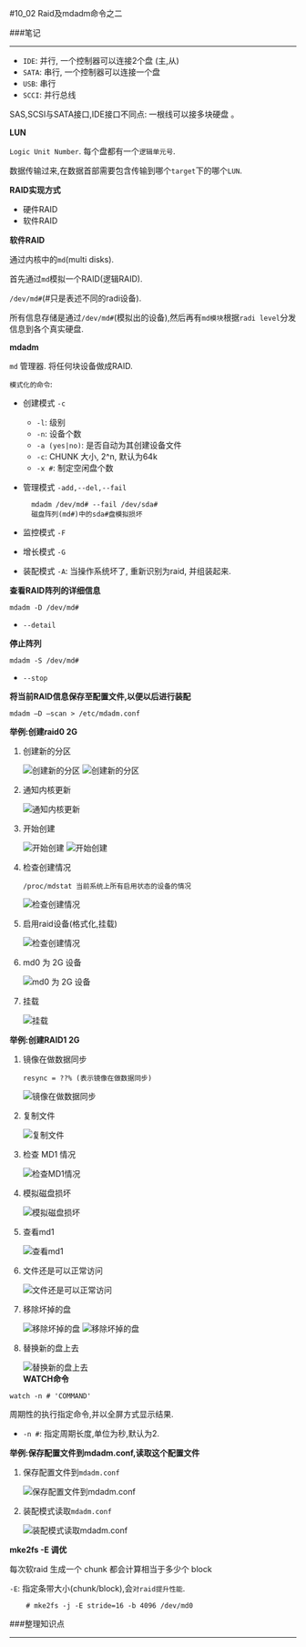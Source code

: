 #10_02 Raid及mdadm命令之二

###笔记

---

* `IDE`: 并行, 一个控制器可以连接2个盘 (主,从)
* `SATA`: 串行, 一个控制器可以连接一个盘
* `USB`: 串行
* `SCCI`: 并行总线

SAS,SCSI与SATA接口,IDE接口不同点: 一根线可以接多块硬盘 。

**LUN**

`Logic Unit Number`. 每个盘都有一个`逻辑单元号`.

数据传输过来,在数据首部需要包含传输到哪个`target`下的哪个`LUN`.

**RAID实现方式**

* 硬件RAID
* 软件RAID

**软件RAID**

通过内核中的`md`(multi disks).

首先通过`md`模拟一个RAID(逻辑RAID).

`/dev/md#`(#只是表述不同的radi设备).

所有信息存储是通过`/dev/md#`(模拟出的设备),然后再有`md模块`根据`radi level`分发信息到各个真实硬盘.

**mdadm**

`md` 管理器. 将任何块设备做成RAID.

`模式化的命令`:

* 创建模式 `-c`
	* `-l`: 级别
	* `-n`: 设备个数 
	* `-a (yes|no)`: 是否自动为其创建设备文件
	* `-c`: CHUNK 大小, 2^n, 默认为64k
	* `-x #`: 制定空闲盘个数
* 管理模式 `-add,--del,--fail`
		
		mdadm /dev/md# --fail /dev/sda# 
		磁盘阵列(md#)中的sda#盘模拟损坏
* 监控模式 `-F`
* 增长模式 `-G`
* 装配模式 `-A`: 当操作系统坏了, 重新识别为raid, 并组装起来. 

**查看RAID阵列的详细信息**

`mdadm -D /dev/md#`

* `--detail`

**停止阵列**

`mdadm -S /dev/md#`

* `--stop`

**将当前RAID信息保存至配置文件,以便以后进行装配**

`mdadm –D –scan > /etc/mdadm.conf`

**举例:创建raid0 2G**

1. 创建新的分区

	![创建新的分区](./img/10_02_1.png "创建新的分区")
	![创建新的分区](./img/10_02_2.png "创建新的分区")

2. 通知内核更新
	
	![通知内核更新](./img/10_02_3.png "通知内核更新")
	
3. 开始创建

	![开始创建](./img/10_02_4.png "开始创建")
	![开始创建](./img/10_02_5.png "开始创建")

4. 检查创建情况

   `/proc/mdstat 当前系统上所有启用状态的设备的情况`
   
	![检查创建情况](./img/10_02_6.png "检查创建情况")
  
5. 启用raid设备(格式化,挂载)

	 
	![检查创建情况](./img/10_02_7.png "检查创建情况")
   
6. md0 为 2G 设备

	![md0 为 2G 设备](./img/10_02_8.png "md0 为 2G 设备")

7. 挂载

	![挂载](./img/10_02_9.png "挂载")
		
**举例:创建RAID1 2G**

1. 镜像在做数据同步

	`resync = ??% (表示镜像在做数据同步)`
	
	![镜像在做数据同步](./img/10_02_10.png "镜像在做数据同步")	
2. 复制文件

	![复制文件](./img/10_02_11.png "复制文件")
	
3. 检查 MD1 情况
	
	![检查MD1情况](./img/10_02_12.png "检查MD1情况")
	
4. 模拟磁盘损坏
	
	![模拟磁盘损坏](./img/10_02_13.png "模拟磁盘损坏")

5. 查看md1

	![查看md1](./img/10_02_14.png "查看md1")	
	
6. 文件还是可以正常访问

	![文件还是可以正常访问](./img/10_02_15.png "文件还是可以正常访问")
	
7. 移除坏掉的盘
	
	![移除坏掉的盘](./img/10_02_16.png "移除坏掉的盘")
	![移除坏掉的盘](./img/10_02_17.png "移除坏掉的盘")

8. 替换新的盘上去

	![替换新的盘上去](./img/10_02_18.png "替换新的盘上去")	
**WATCH命令**

`watch -n # 'COMMAND'`

周期性的执行指定命令,并以全屏方式显示结果.

* `-n #`: 指定周期长度,单位为秒,默认为2.	

**举例:保存配置文件到mdadm.conf,读取这个配置文件**

1. 保存配置文件到`mdadm.conf`
	
	![保存配置文件到mdadm.conf](./img/10_02_19.png "保存配置文件到mdadm.conf")
	
2. 装配模式读取`mdadm.conf`

	![装配模式读取mdadm.conf](./img/10_02_20.png "装配模式读取mdadm.conf")
	
**mke2fs -E 调优**

每次软raid 生成一个 chunk 都会计算相当于多少个 block

`-E`: 指定条带大小(chunk/block),会`对raid提升性能`.	
			
		# mke2fs -j -E stride=16 -b 4096 /dev/md0
	
###整理知识点

---